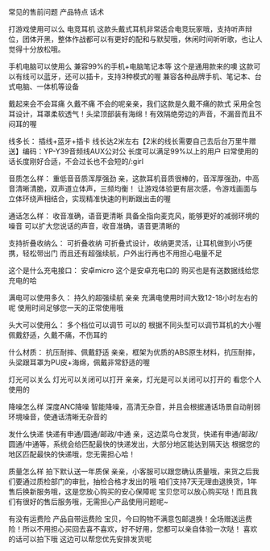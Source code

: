 常见的售前问题			产品特点				话术												
																			
																			
打游戏使用可以么			电竞耳机				这款头戴式耳机非常适合电竞玩家哦，支持听声辩位，团体开黑，整体作战都可以有更好的配和与默契哦，休闲时间听听歌，也让人觉得十分放松哦。												
																			
																			
手机电脑可以使用么			兼容99%的手机+电脑笔记本等				这个是通用款来的噢
这款可以有线可以蓝牙，还可以插卡，支持3种模式的喔
兼容各种品牌手机、笔记本、台式电脑、一体机等设备												
																			
																			
戴起来会不会耳痛			久戴不痛				不会的呢亲亲，我们这款是久戴不痛的款式
采用全包耳设计，耳罩柔软透气！头梁顶部装有海绵！有效隔绝旁边的声音，不漏音而且不闷耳的喔												
																			
																			
线多长：			插线+蓝牙+插卡				线长达2米左右【2米的线长需要自己去后台万里牛赠送】编码：YP-Y39音频线AUX公对公
长度可以满足99%以上的用户
曰常使用的话长度刚好合适，不会过长也不会短的/:girl												
																			
																			
音质怎么样：			重低音音质浑厚强劲				亲，这款耳机音质很棒的，音浑厚强劲，中高音清晰清脆，双声道立体声，三频均衡！
让游戏体验更有层次感，令游戏画面与立体环绕声相结合，实现精准快速的判断跟出击的喔												
																			
																			
通话怎么样：			收音准确，语音更清晰				具备全指向麦克风，能够更好的减弱环境的噪音
可以扩大您说话的声音，收音准确，语音更清晰的												
																			
																			
支持折叠收纳么：			可折叠收纳				可折叠式设计，收纳更灵活，让耳机做到小巧便携，轻松带出门
而且还有超强续航，户外出行再也不用担心电量不足												
																			
																			
这个是什么充电接口：			安卓micro				这个是安卓充电口的
购买也是有送数据线给您充电的哈												
																			
																			
满电可以使用多久：			持久的超强续航				亲亲  充满电使用时间大致12-18小时左右的呢
使用时间足够您一天的正常使用哦												
																			
																			
头大可以使用么：			多个档位可以调节				可以的
根据不同头型可以调节耳机的大小喔
佩戴舒适，久戴不痛，不伤耳的												
																			
																			
什么材质：			抗压耐摔、佩戴舒适				亲亲，框架为优质的ABS原生材料，抗压耐摔，头梁跟耳罩为PU皮+海绵，佩戴非常舒适的喔												
																			
																			
灯光可以关么			灯光可以关闭可以打开				亲亲，灯光是可以关闭可以打开的
看您个人使用的												
																			
																			
降噪怎么样			深度ANC降噪				智能降噪，高清无杂音，并且会根据通话场景自动削弱环境噪音，使通话清晰无杂音的												
																			
																			
发什么快递			快递有申通/圆通/邮政/中通				亲，这边菜鸟仓发货，快递有申通/邮政/圆通/中通等，系统会给匹配最快的快递发出，大部分地区能达到隔天达
根据您的地区匹配最快的快递哦，您无需担心哈！												
																			
																			
质量怎么样			拍下默认送一年质保				亲亲，小客服可以跟您确认质量哦，来货之后我们要通过质检部门的审批，抽检合格才发出的哦
咱们支持7天无理由退换货，1年售后换新服务哦，这是您放心购买的安心保障呢
宝贝您可以放心购买哒！而且我们有很好的售后服务哦，无需担心产品使用问题呢~												
																			
																			
有没有运费险			产品自带运费险				宝贝，今曰购物不满意包邮退换！全场赠送运费险！所以不用担心买回去喜不喜欢，好不好用，您都可以亲自体验一次哒！
喜欢的话可以拍下哦 这边可以帮您优先安排发货呢												
																			
																			
